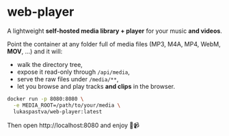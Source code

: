 # web-player
A lightweight **self-hosted media library + player** for your music **and videos**.

Point the container at any folder full of media files (MP3, M4A, MP4, WebM, **MOV**, …) and it will:

* walk the directory tree,  
* expose it read-only through `/api/media`,  
* serve the raw files under `/media/**`,  
* let you browse and play tracks **and clips** in the browser.

```bash
docker run -p 8080:8080 \
  -e MEDIA_ROOT=/path/to/your/media \
  lukaspastva/web-player:latest
```
Then open http://localhost:8080 and enjoy 🎵📹